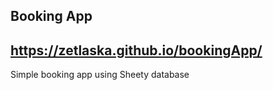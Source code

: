 ## Booking App
## https://zetlaska.github.io/bookingApp/

Simple booking app using Sheety database

